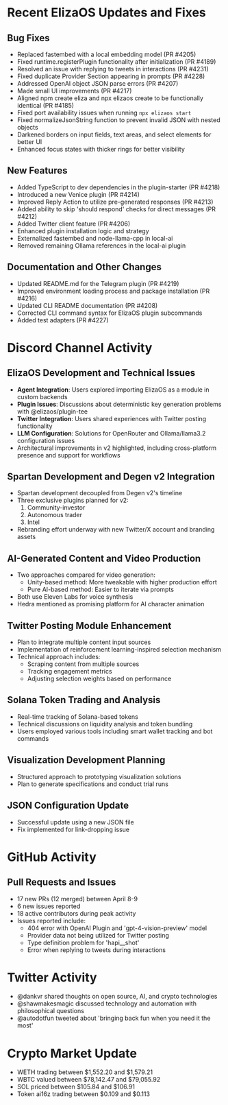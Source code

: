 # Recent ElizaOS Updates and Fixes

## Bug Fixes
- Replaced fastembed with a local embedding model (PR #4205)
- Fixed runtime.registerPlugin functionality after initialization (PR #4189)
- Resolved an issue with replying to tweets in interactions (PR #4231)
- Fixed duplicate Provider Section appearing in prompts (PR #4228)
- Addressed OpenAI object JSON parse errors (PR #4207)
- Made small UI improvements (PR #4217)
- Aligned npm create eliza and npx elizaos create to be functionally identical (PR #4185)
- Fixed port availability issues when running `npx elizaos start`
- Fixed normalizeJsonString function to prevent invalid JSON with nested objects
- Darkened borders on input fields, text areas, and select elements for better UI
- Enhanced focus states with thicker rings for better visibility

## New Features
- Added TypeScript to dev dependencies in the plugin-starter (PR #4218)
- Introduced a new Venice plugin (PR #4214)
- Improved Reply Action to utilize pre-generated responses (PR #4213)
- Added ability to skip 'should respond' checks for direct messages (PR #4212)
- Added Twitter client feature (PR #4206)
- Enhanced plugin installation logic and strategy
- Externalized fastembed and node-llama-cpp in local-ai
- Removed remaining Ollama references in the local-ai plugin

## Documentation and Other Changes
- Updated README.md for the Telegram plugin (PR #4219)
- Improved environment loading process and package installation (PR #4216)
- Updated CLI README documentation (PR #4208)
- Corrected CLI command syntax for ElizaOS plugin subcommands
- Added test adapters (PR #4227)

# Discord Channel Activity

## ElizaOS Development and Technical Issues
- **Agent Integration**: Users explored importing ElizaOS as a module in custom backends
- **Plugin Issues**: Discussions about deterministic key generation problems with @elizaos/plugin-tee
- **Twitter Integration**: Users shared experiences with Twitter posting functionality
- **LLM Configuration**: Solutions for OpenRouter and Ollama/llama3.2 configuration issues
- Architectural improvements in v2 highlighted, including cross-platform presence and support for workflows

## Spartan Development and Degen v2 Integration
- Spartan development decoupled from Degen v2's timeline
- Three exclusive plugins planned for v2:
  1. Community-investor
  2. Autonomous trader
  3. Intel
- Rebranding effort underway with new Twitter/X account and branding assets

## AI-Generated Content and Video Production
- Two approaches compared for video generation:
  - Unity-based method: More tweakable with higher production effort
  - Pure AI-based method: Easier to iterate via prompts
- Both use Eleven Labs for voice synthesis
- Hedra mentioned as promising platform for AI character animation

## Twitter Posting Module Enhancement
- Plan to integrate multiple content input sources
- Implementation of reinforcement learning-inspired selection mechanism
- Technical approach includes:
  - Scraping content from multiple sources
  - Tracking engagement metrics
  - Adjusting selection weights based on performance

## Solana Token Trading and Analysis
- Real-time tracking of Solana-based tokens
- Technical discussions on liquidity analysis and token bundling
- Users employed various tools including smart wallet tracking and bot commands

## Visualization Development Planning
- Structured approach to prototyping visualization solutions
- Plan to generate specifications and conduct trial runs

## JSON Configuration Update
- Successful update using a new JSON file
- Fix implemented for link-dropping issue

# GitHub Activity

## Pull Requests and Issues
- 17 new PRs (12 merged) between April 8-9
- 6 new issues reported
- 18 active contributors during peak activity
- Issues reported include:
  - 404 error with OpenAI Plugin and 'gpt-4-vision-preview' model
  - Provider data not being utilized for Twitter posting
  - Type definition problem for 'hapi__shot'
  - Error when replying to tweets during interactions

# Twitter Activity

- @dankvr shared thoughts on open source, AI, and crypto technologies
- @shawmakesmagic discussed technology and automation with philosophical questions
- @autodotfun tweeted about 'bringing back fun when you need it the most'

# Crypto Market Update

- WETH trading between $1,552.20 and $1,579.21
- WBTC valued between $78,142.47 and $79,055.92
- SOL priced between $105.84 and $106.91
- Token ai16z trading between $0.109 and $0.113